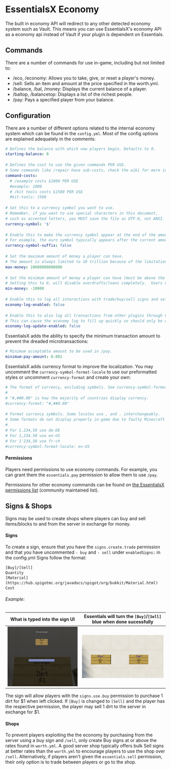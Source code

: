# EssentialsX Economy
The built in economy API will redirect to any other detected economy system such as Vault. This means you can use EssentialsX's economy API as a economy api instead of Vault if your plugin is dependent on Essentials.

## Commands
There are a number of commands for use in-game, including but not limited to:
   - /eco, /economy: Allows you to take, give, or reset a player's money.
   - /sell: Sells an item and amount at the price specified in the worth.yml.
   - /balance, /bal, /money: Displays the current balance of a player.
   - /baltop, /balancetop: Displays a list of the richest people.
   - /pay: Pays a specified player from your balance.

## Configuration
There are a number of different options related to the internal economy system which can be found in the `config.yml`.
Most of the config options are explained adequately in the comments:

```yml
# Defines the balance with which new players begin. Defaults to 0.
starting-balance: 0

# Defines the cost to use the given commands PER USE.
# Some commands like /repair have sub-costs, check the wiki for more information.
command-costs:
  # /example costs $1000 PER USE
  #example: 1000
  # /kit tools costs $1500 PER USE
  #kit-tools: 1500

# Set this to a currency symbol you want to use.
# Remember, if you want to use special characters in this document, 
# such as accented letters, you MUST save the file as UTF-8, not ANSI.
currency-symbol: '$'

# Enable this to make the currency symbol appear at the end of the amount rather than at the start.
# For example, the euro symbol typically appears after the current amount.
currency-symbol-suffix: false

# Set the maximum amount of money a player can have.
# The amount is always limited to 10 trillion because of the limitations of a java double.
max-money: 10000000000000

# Set the minimum amount of money a player can have (must be above the negative of max-money).
# Setting this to 0, will disable overdrafts/loans completely.  Users need 'essentials.eco.loan' perm to go below 0.
min-money: -10000

# Enable this to log all interactions with trade/buy/sell signs and sell command.
economy-log-enabled: false

# Enable this to also log all transactions from other plugins through Vault.
# This can cause the economy log to fill up quickly so should only be enabled for testing purposes!
economy-log-update-enabled: false
```

EssentialsX adds the ability to specify the minimum transaction amount to prevent the dreaded microtransactions:

```yml
# Minimum acceptable amount to be used in /pay.
minimum-pay-amount: 0.001
```

EssentialsX adds currency format to improve the localization. You may uncomment the `currency-symbol-format-locale` to use our preformatted styles or uncomment `currency-format` and create your own:

```yml
# The format of currency, excluding symbols. See currency-symbol-format-locale for symbol configuration.
#
# "#,##0.00" is how the majority of countries display currency.
#currency-format: "#,##0.00"

# Format currency symbols. Some locales use , and . interchangeably.
# Some formats do not display properly in-game due to faulty Minecraft font rendering.
#
# For 1.234,50 use de-DE
# For 1,234.50 use en-US
# For 1'234,50 use fr-ch
#currency-symbol-format-locale: en-US
```

#### Permissions
Players need permissions to use economy commands. For example, you can grant them the `essentials.pay` permission to allow them to use `/pay`.

Permissions for other economy commands can be found on [the EssentialsX permissions list](https://essinfo.xeya.me/permissions.html) (community maintained list).

## Signs & Shops
Signs may be used to create shops where players can buy and sell items/blocks to and from the server in exchange for money. 

#### Signs
To create a sign, ensure that you have the `signs.create.trade` permission and that you have uncommented `- buy` and `- sell` under `enabledSigns:` in the config.yml
Signs follow the format:
```
[Buy]/[Sell]
Quantity
[Material](https://hub.spigotmc.org/javadocs/spigot/org/bukkit/Material.html)
Cost
```
###### Example:
What is typed into the sign UI | Essentials will turn the `[Buy]`/`[Sell]` blue when done sucessfully
:-------------------------------:|:-------------------------------:
| ![Image of Sign Creation UI](/images/EcoBuySignUI.png?v=4&s=360) | ![Image of Completed Buy/Sell Signs](/images/EcoBuySellSign.png?v=4&s=400) |

The sign will allow players with the `signs.use.buy` permission to purchase 1 dirt for $1 when left clicked. If `[Buy]` is changed to `[Sell]` and the player has the respective permission, the player may sell 1 dirt to the server in exchange for $1.
#### Shops
To prevent players exploiting the the economy by purchasing from the server using a buy sign and `/sell`, only create Buy signs at or above the rates found in `worth.yml`.
A good server shop typically offers bulk Sell signs at better rates than the `worth.yml` to encourage players to use the shop over `/sell`.
Alternatively, if players aren't given the `essentials.sell` permission, their only option is to trade between players or go to the shop.
